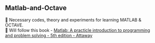 ## Matlab-and-Octave ##
🎯 Necessary codes, theory and experiments for learning MATLAB &amp; OCTAVE. <br>
📖 Will follow this book - [Matlab: A practicle introduction to programming and problem solving - 5th edition - Attaway](https://drive.google.com/file/d/1_nxHJ8RCQbHspCcxO5D4OwbyczXn_pdq/view?usp=drive_link)
